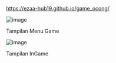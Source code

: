 https://ezaa-hub19.github.io/game_ocong/

![image](https://github.com/user-attachments/assets/3fe6a0f8-6001-4642-9bc3-90b98210ef6e)

Tampilan Menu Game

![image](https://github.com/user-attachments/assets/f7d959de-2e2d-42b0-82db-a5d0890e003f)

Tampilan InGame
